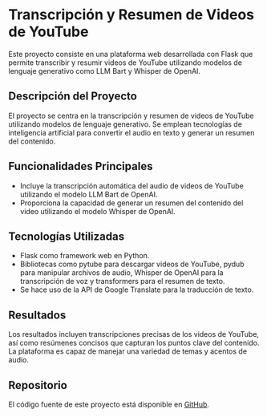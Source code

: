 # Transcripción y Resumen de Videos de YouTube

Este proyecto consiste en una plataforma web desarrollada con Flask que permite transcribir y resumir videos de YouTube utilizando modelos de lenguaje generativo como LLM Bart y Whisper de OpenAI.

## Descripción del Proyecto

El proyecto se centra en la transcripción y resumen de videos de YouTube utilizando modelos de lenguaje generativo. Se emplean tecnologías de inteligencia artificial para convertir el audio en texto y generar un resumen del contenido.

## Funcionalidades Principales

- Incluye la transcripción automática del audio de videos de YouTube utilizando el modelo LLM Bart de OpenAI.
- Proporciona la capacidad de generar un resumen del contenido del video utilizando el modelo Whisper de OpenAI.

## Tecnologías Utilizadas

- Flask como framework web en Python.
- Bibliotecas como pytube para descargar videos de YouTube, pydub para manipular archivos de audio, Whisper de OpenAI para la transcripción de voz y transformers para el resumen de texto.
- Se hace uso de la API de Google Translate para la traducción de texto.

## Resultados

Los resultados incluyen transcripciones precisas de los videos de YouTube, así como resúmenes concisos que capturan los puntos clave del contenido. La plataforma es capaz de manejar una variedad de temas y acentos de audio.

## Repositorio

El código fuente de este proyecto está disponible en [GitHub](https://github.com/tu_usuario/tu_repositorio).
